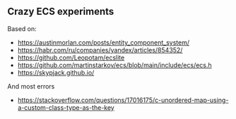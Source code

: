 ## Crazy ECS experiments

Based on:
- https://austinmorlan.com/posts/entity_component_system/
- https://habr.com/ru/companies/yandex/articles/854352/
- https://github.com/Leopotam/ecslite
- https://github.com/martinstarkov/ecs/blob/main/include/ecs/ecs.h
- https://skypjack.github.io/

And most errors
- https://stackoverflow.com/questions/17016175/c-unordered-map-using-a-custom-class-type-as-the-key
